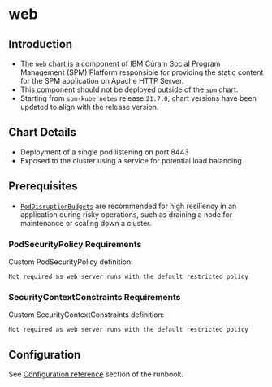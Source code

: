 # web

## Introduction

* The `web` chart is a component of IBM Cúram Social Program Management (SPM) Platform responsible for providing the static content for the SPM application on Apache HTTP Server.
* This component should not be deployed outside of the [`spm`](../spm) chart.
* Starting from `spm-kubernetes` release `21.7.0`, chart versions have been updated to align with the release version.

## Chart Details

* Deployment of a single pod listening on port 8443
* Exposed to the cluster using a service for potential load balancing

## Prerequisites

* [`PodDisruptionBudgets`](https://kubernetes.io/docs/tasks/run-application/configure-pdb/) are recommended for high resiliency in an application during risky operations, such as draining a node for maintenance or scaling down a cluster.

### PodSecurityPolicy Requirements

Custom PodSecurityPolicy definition:

```
Not required as web server runs with the default restricted policy
```

### SecurityContextConstraints Requirements

Custom SecurityContextConstraints definition:

```
Not required as web server runs with the default restricted policy
```

## Configuration

See [Configuration reference](https://merative.github.io/spm-kubernetes/deployment/config-reference) section of the runbook.
